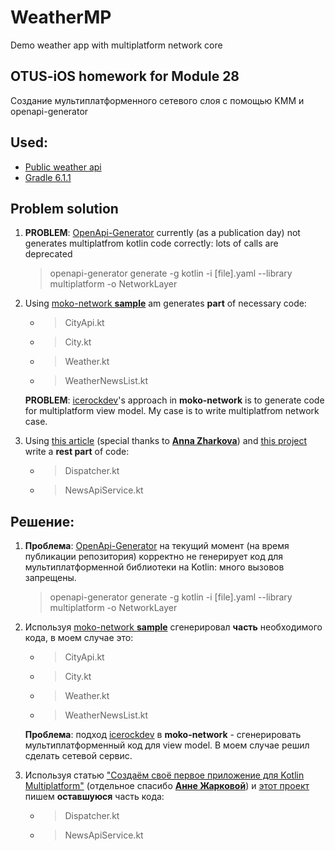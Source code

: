 # WeatherMP
Demo weather app with multiplatform network core 

## OTUS-iOS homework for Module 28

Создание мультиплатформенного сетевого слоя с помощью KMM и openapi-generator

## Used: 
* [Public weather api](https://www.metaweather.com/api)
* [Gradle 6.1.1](https://gradle.org/releases/)

## Problem solution
  
1. **PROBLEM**: [OpenApi-Generator](https://github.com/OpenAPITools/openapi-generator) currently (as a publication day) not generates multiplatfrom kotlin code correctly: lots of calls are deprecated
    >openapi-generator generate -g kotlin -i [file].yaml --library multiplatform -o NetworkLayer 
2. Using [moko-network **sample**](https://github.com/icerockdev/moko-network) am generates **part** of necessary code:
    * >CityApi.kt
    * >City.kt
    * >Weather.kt
    * >WeatherNewsList.kt
    
   **PROBLEM**: [icerockdev](https://github.com/icerockdev)'s approach in **moko-network** is to generate code for multiplatform view model. 
   My case is to write multiplatfrom network case.
3. Using [this article](https://tproger.ru/articles/creating-an-app-for-kotlin-multiplatform) (special thanks to [**Anna Zharkova**](https://github.com/anioutkazharkova)) and [this project](https://github.com/anioutkazharkova/kmp_news_sample) write a **rest part** of code:
    * >Dispatcher.kt
    * >NewsApiService.kt
   
## Решение:

1. **Проблема**: [OpenApi-Generator](https://github.com/OpenAPITools/openapi-generator) на текущий момент (на время публикации репозитория) корректно не генерирует код для мультиплатформенной библиотеки на Kotlin: много вызовов запрещены.
    >openapi-generator generate -g kotlin -i [file].yaml --library multiplatform -o NetworkLayer 
2. Используя [moko-network **sample**](https://github.com/icerockdev/moko-network) сгенерировал **часть** необходимого кода, в моем случае это:
    * >CityApi.kt
    * >City.kt
    * >Weather.kt
    * >WeatherNewsList.kt
    
   **Проблема**: подход [icerockdev](https://github.com/icerockdev) в **moko-network** - сгенерировать мультиплатформенный код для view model. 
   В моем случае решил сделать сетевой сервис.
3. Используя статью ["Создаём своё первое приложение для Kotlin Multiplatform"](https://tproger.ru/articles/creating-an-app-for-kotlin-multiplatform) (отдельное спасибо [**Анне Жарковой**](https://github.com/anioutkazharkova)) и [этот проект](https://github.com/anioutkazharkova/kmp_news_sample) пишем **оставшуюся** часть кода:
    * >Dispatcher.kt
    * >NewsApiService.kt
